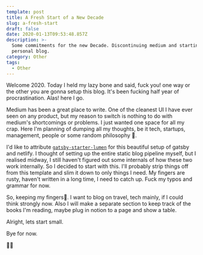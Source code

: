 ```yaml
---
template: post
title: A Fresh Start of a New Decade
slug: a-fresh-start
draft: false
date: 2020-01-13T09:53:48.857Z
description: >-
  Some commitments for the new Decade. Discontinuing medium and starting my
  personal blog.
category: Other
tags:
  - Other
---
```

Welcome 2020. Today I held my lazy bone and said, fuck you! one way or the other you are gonna setup this blog. It's been fucking half year of procrastination. Alas! here I go. 

Medium has been a great place to write. One of the cleanest UI I have ever seen on any product, but my reason to switch is nothing to do with medium's shortcomings or problems. I just wanted one space for all my crap. Here I'm planning of dumping all my thoughts, be it tech, startups, management, people or some random philosophy 🙊. 

I'd like to attribute [`gatsby-starter-lumen`](https://github.com/alxshelepenok/gatsby-starter-lumen) for this beautiful setup of gatsby and netlify. I thought of setting up the entire static blog pipeline myself, but I realised midway, I still haven't figured out some internals of how these two work internally. So I decided to start with this. I'll probably strip things off from this template and slim it down to only things I need. My fingers are rusty, haven't written in a long time, I need to catch up. Fuck my typos and grammar for now.

So, keeping my fingers🤞. I want to blog on travel, tech  mainly, if I could think strongly now. Also I will make a separate section to keep track of the books I'm reading, maybe plug in notion to a page and show a table.

Alright, lets start small.

Bye for now.

👋🏻
